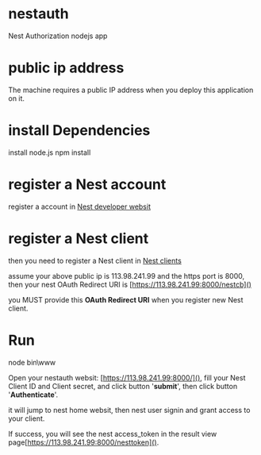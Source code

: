 # nestauth
Nest Authorization nodejs app

# public ip address
The machine requires a public IP address when you deploy this application on it.

# install Dependencies
install node.js
npm install

# register a Nest account
register a account in [Nest developer websit](https://developer.nest.com/ "Nest developer websit")

# register a Nest client
then you need to register a Nest client in [Nest clients](https://developer.nest.com/clients)

assume your above public ip is 113.98.241.99 and the https port is 8000,
then your nest OAuth Redirect URI is [https://113.98.241.99:8000/nestcb]()

you MUST provide this **OAuth Redirect URI** when you register new Nest client.

# Run
node bin\www
 
Open your nestauth websit: [https://113.98.241.99:8000/](), 
fill your Nest Client ID and Client secret, and click button '**submit**', then click button '**Authenticate**'.

it will jump to nest home websit, then nest user signin and grant access to your client. 

If success, you will see the nest access_token in the result view page[https://113.98.241.99:8000/nesttoken]().

